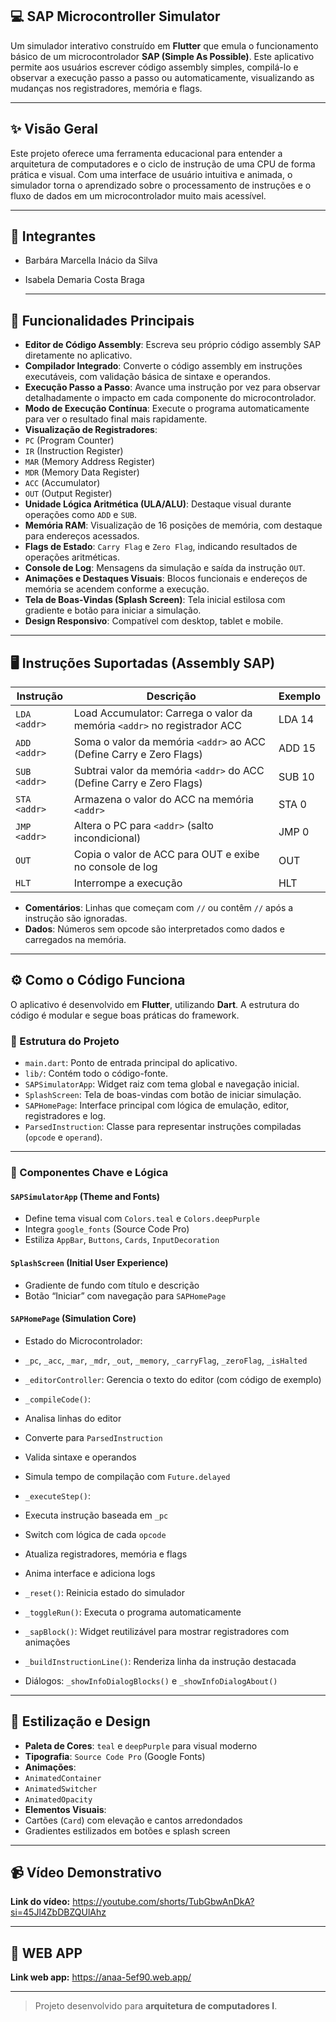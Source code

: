 ## 💻 SAP Microcontroller Simulator

Um simulador interativo construído em **Flutter** que emula o funcionamento básico de um microcontrolador **SAP (Simple As Possible)**.
Este aplicativo permite aos usuários escrever código assembly simples, compilá-lo e observar a execução passo a passo ou automaticamente, visualizando as mudanças nos registradores, memória e flags.

---

## ✨ Visão Geral

Este projeto oferece uma ferramenta educacional para entender a arquitetura de computadores e o ciclo de instrução de uma CPU de forma prática e visual.
Com uma interface de usuário intuitiva e animada, o simulador torna o aprendizado sobre o processamento de instruções e o fluxo de dados em um microcontrolador muito mais acessível.

---

## 👩 Integrantes
- Barbára Marcella Inácio da Silva
- Isabela Demaria Costa Braga

  ---

## 🚀 Funcionalidades Principais

- **Editor de Código Assembly**: Escreva seu próprio código assembly SAP diretamente no aplicativo.
- **Compilador Integrado**: Converte o código assembly em instruções executáveis, com validação básica de sintaxe e operandos.
- **Execução Passo a Passo**: Avance uma instrução por vez para observar detalhadamente o impacto em cada componente do microcontrolador.
- **Modo de Execução Contínua**: Execute o programa automaticamente para ver o resultado final mais rapidamente.
- **Visualização de Registradores**:
- `PC` (Program Counter)
- `IR` (Instruction Register)
- `MAR` (Memory Address Register)
- `MDR` (Memory Data Register)
- `ACC` (Accumulator)
- `OUT` (Output Register)
- **Unidade Lógica Aritmética (ULA/ALU)**: Destaque visual durante operações como `ADD` e `SUB`.
- **Memória RAM**: Visualização de 16 posições de memória, com destaque para endereços acessados.
- **Flags de Estado**: `Carry Flag` e `Zero Flag`, indicando resultados de operações aritméticas.
- **Console de Log**: Mensagens da simulação e saída da instrução `OUT`.
- **Animações e Destaques Visuais**: Blocos funcionais e endereços de memória se acendem conforme a execução.
- **Tela de Boas-Vindas (Splash Screen)**: Tela inicial estilosa com gradiente e botão para iniciar a simulação.
- **Design Responsivo**: Compatível com desktop, tablet e mobile.

---

## 🖥️ Instruções Suportadas (Assembly SAP)

| Instrução | Descrição | Exemplo |
|--------------|---------------------------------------------------------------------------|----------|
| `LDA <addr>` | Load Accumulator: Carrega o valor da memória `<addr>` no registrador ACC | LDA 14 |
| `ADD <addr>` | Soma o valor da memória `<addr>` ao ACC (Define Carry e Zero Flags) | ADD 15 |
| `SUB <addr>` | Subtrai valor da memória `<addr>` do ACC (Define Carry e Zero Flags) | SUB 10 |
| `STA <addr>` | Armazena o valor do ACC na memória `<addr>` | STA 0 |
| `JMP <addr>` | Altera o PC para `<addr>` (salto incondicional) | JMP 0 |
| `OUT` | Copia o valor de ACC para OUT e exibe no console de log | OUT |
| `HLT` | Interrompe a execução | HLT |

- **Comentários**: Linhas que começam com `//` ou contêm `//` após a instrução são ignoradas.
- **Dados**: Números sem opcode são interpretados como dados e carregados na memória.

---

## ⚙️ Como o Código Funciona

O aplicativo é desenvolvido em **Flutter**, utilizando **Dart**. A estrutura do código é modular e segue boas práticas do framework.

### 📁 Estrutura do Projeto

- `main.dart`: Ponto de entrada principal do aplicativo.
- `lib/`: Contém todo o código-fonte.
- `SAPSimulatorApp`: Widget raiz com tema global e navegação inicial.
- `SplashScreen`: Tela de boas-vindas com botão de iniciar simulação.
- `SAPHomePage`: Interface principal com lógica de emulação, editor, registradores e log.
- `ParsedInstruction`: Classe para representar instruções compiladas (`opcode` e `operand`).

---

### 🧠 Componentes Chave e Lógica

#### `SAPSimulatorApp` (Theme and Fonts)

- Define tema visual com `Colors.teal` e `Colors.deepPurple`
- Integra `google_fonts` (Source Code Pro)
- Estiliza `AppBar`, `Buttons`, `Cards`, `InputDecoration`

#### `SplashScreen` (Initial User Experience)

- Gradiente de fundo com título e descrição
- Botão “Iniciar” com navegação para `SAPHomePage`

#### `SAPHomePage` (Simulation Core)

- Estado do Microcontrolador:
- `_pc`, `_acc`, `_mar`, `_mdr`, `_out`, `_memory`, `_carryFlag`, `_zeroFlag`, `_isHalted`
- `_editorController`: Gerencia o texto do editor (com código de exemplo)
- `_compileCode()`:
- Analisa linhas do editor
- Converte para `ParsedInstruction`
- Valida sintaxe e operandos
- Simula tempo de compilação com `Future.delayed`

- `_executeStep()`:
- Executa instrução baseada em `_pc`
- Switch com lógica de cada `opcode`
- Atualiza registradores, memória e flags
- Anima interface e adiciona logs

- `_reset()`: Reinicia estado do simulador
- `_toggleRun()`: Executa o programa automaticamente
- `_sapBlock()`: Widget reutilizável para mostrar registradores com animações
- `_buildInstructionLine()`: Renderiza linha da instrução destacada
- Diálogos: `_showInfoDialogBlocks()` e `_showInfoDialogAbout()`

---

## 🎨 Estilização e Design

- **Paleta de Cores**: `teal` e `deepPurple` para visual moderno
- **Tipografia**: `Source Code Pro` (Google Fonts)
- **Animações**:
- `AnimatedContainer`
- `AnimatedSwitcher`
- `AnimatedOpacity`
- **Elementos Visuais**:
- Cartões (`Card`) com elevação e cantos arredondados
- Gradientes estilizados em botões e splash screen

---

## 📹 Vídeo Demonstrativo

**Link do vídeo:**
https://youtube.com/shorts/TubGbwAnDkA?si=45Jl4ZbDBZQUlAhz

---

## 👾 WEB APP
**Link web app:**
https://anaa-5ef90.web.app/

---

> Projeto desenvolvido para **arquitetura de computadores I**.
